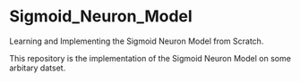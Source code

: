 # Sigmoid_Neuron_Model

Learning and Implementing the Sigmoid Neuron Model from Scratch.

This repository is the implementation of the Sigmoid Neuron Model on some arbitary datset.
